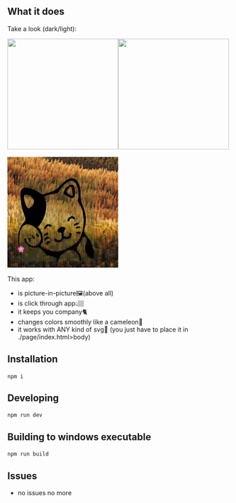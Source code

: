 ﻿## What it does

Take a look (dark/light):

<img src="./demos/demodark.gif" width="250" height="250"/><img src="./demos/demolight.gif" width="250" height="250"/>

<img src="./demos/close-and-logo-button-animations.gif" width="250" height="250" />

This app:

- is picture-in-picture🖼️(above all)
- is click through app👆🏽
- it keeps you company🐈
- changes colors smoothly like a cameleon🦎
- it works with ANY kind of svg👾 (you just have to place it in ./page/index.html>body)

## Installation

```console
npm i
```

## Developing

```console
npm run dev
```

## Building to windows executable

```console
npm run build
```

## Issues

- no issues no more
